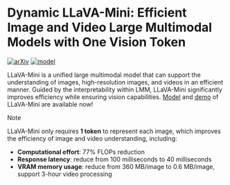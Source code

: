 # Dynamic LLaVA-Mini: Efficient Image and Video Large Multimodal Models with One Vision Token

[![arXiv](https://img.shields.io/badge/arXiv-2501.03895-b31b1b.svg?logo=arXiv)](https://arxiv.org/abs/2501.03895)
[![model](https://img.shields.io/badge/%F0%9F%A4%97%20huggingface%20-llava--mini--llama--3.1--8b-orange.svg)](https://huggingface.co/ICTNLP/llava-mini-llama-3.1-8b)

LLaVA-Mini is a unified large multimodal model that can support the understanding of images, high-resolution images, and videos in an efficient manner. Guided by the interpretability within LMM, LLaVA-Mini significantly improves efficiency while ensuring vision capabilities. [Model](https://huggingface.co/ICTNLP/llava-mini-llama-3.1-8b) and [demo](#-demo) of LLaVA-Mini are available now!

> [!Note]
> LLaVA-Mini only requires **1 token** to represent each image, which improves the efficiency of image and video understanding, including:
> - **Computational effort**: 77% FLOPs reduction
> - **Response latency**: reduce from 100 milliseconds to 40 milliseconds
> - **VRAM memory usage**: reduce from 360 MB/image to 0.6 MB/image, support 3-hour video processing
